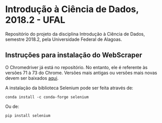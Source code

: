 # Introdução à Ciência de Dados, 2018.2 - UFAL
Repositório do projeto da disciplina Introdução à Ciência de Dados, semestre 2018.2, pela Universidade Federal de Alagoas. 

## Instruções para instalação do WebScraper
O Chromedriver já está no repositório. No entanto, ele é referente às versões 71 à 73 do Chrome. Versões mais antigas ou versões mais novas devem ser baixados [aqui](https://sites.google.com/a/chromium.org/chromedriver/downloads).

A instalação da biblioteca Selenium pode ser feita através de:
```
conda install -c conda-forge selenium 
```
Ou de:
```
pip install selenium
```

